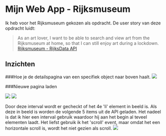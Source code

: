 # Mijn Web App - Rijksmuseum

Ik heb voor het Rijksmuseum gekozen als opdracht. De user story van deze opdracht luidt: 
> As an art lover, I want to be able to search and view art from the Rijksmuseum at home, so that I can still enjoy art during a lockdown. [Rijksmuseum - RijksData API](https://data.rijksmuseum.nl/object-metadata/)

## Inzichten

###Hoe je de detailspagina van een specifiek object naar boven haalt.
![](proces/detailedAPI.png)


###Nieuwe pagina laden 

![](proces/page.png)
![](proces/fetchpage.png)

Door deze interval wordt er gecheckt of het 4e 'li' element in beeld is. Als deze in beeld is worden de volgende 5 items uit de API geladen. Het nadeel is dat ik hier een interval gebruik waardoor hij aan het begin al teveel elementen laadt. Het liefst gebruik ik het 'scroll' event, maar omdat het een horizontale scroll is, wordt het niet gezien als scroll.
![](proces/interval.png)
